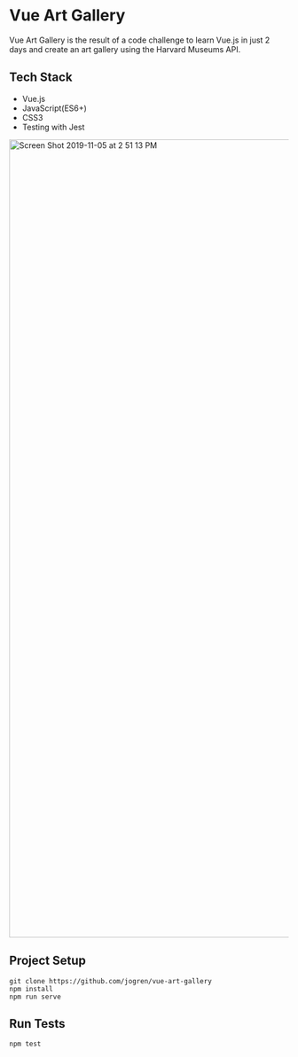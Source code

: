 # Vue Art Gallery

Vue Art Gallery is the result of a code challenge to learn Vue.js in just 2 days and create an art gallery using the Harvard Museums API.

## Tech Stack
- Vue.js
- JavaScript(ES6+)
- CSS3
- Testing with Jest

<img width="1440" alt="Screen Shot 2019-11-05 at 2 51 13 PM" src="https://user-images.githubusercontent.com/19739235/68249310-cc2e0700-ffdb-11e9-8e8c-f08857e2b8ae.png">

## Project Setup
```
git clone https://github.com/jogren/vue-art-gallery
npm install
npm run serve
```

## Run Tests
```
npm test
```